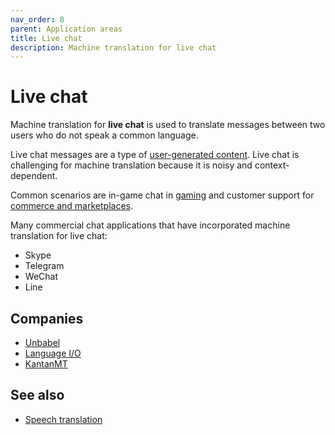 ```yaml
---
nav_order: 8
parent: Application areas
title: Live chat
description: Machine translation for live chat
---
```


# Live chat

Machine translation for **live chat** is used to translate messages between two users who do not speak a common language.

Live chat messages are a type of [user-generated content](user-generated-content.md).
Live chat is challenging for machine translation because it is noisy and context-dependent.

Common scenarios are in-game chat in [gaming](gaming.md) and customer support for [commerce and marketplaces](commerce-and-marketplaces.md).

Many commercial chat applications that have incorporated machine translation for live chat:

- Skype
- Telegram
- WeChat
- Line

## Companies

* [Unbabel](../more/industry/companies.md/#unbabel)
* [Language I/O](../more/industry/companies.md/#language-io)
* [KantanMT](../more/industry/companies.md/#kantanmt)

## See also

* [Speech translation](../building-and-research/other-input-types/speech.md)
